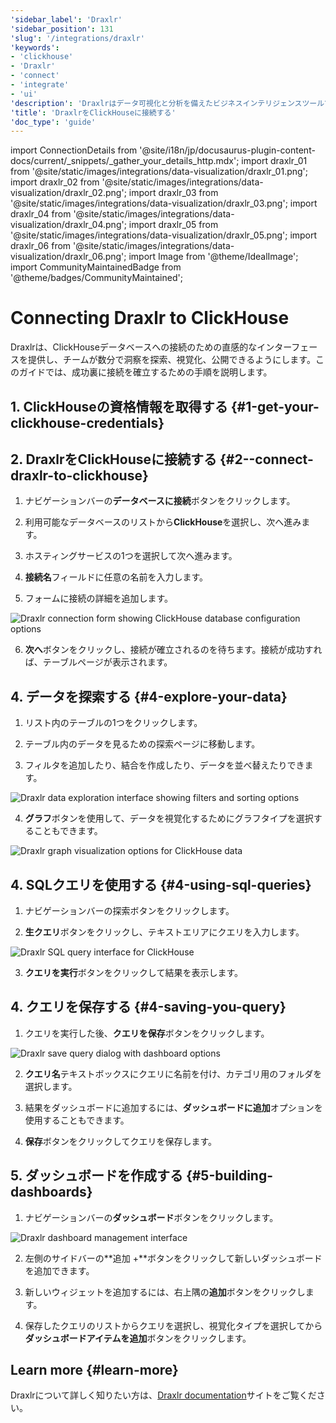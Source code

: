```yaml
---
'sidebar_label': 'Draxlr'
'sidebar_position': 131
'slug': '/integrations/draxlr'
'keywords':
- 'clickhouse'
- 'Draxlr'
- 'connect'
- 'integrate'
- 'ui'
'description': 'Draxlrはデータ可視化と分析を備えたビジネスインテリジェンスツールです。'
'title': 'DraxlrをClickHouseに接続する'
'doc_type': 'guide'
---
```


import ConnectionDetails from '@site/i18n/jp/docusaurus-plugin-content-docs/current/_snippets/_gather_your_details_http.mdx';
import draxlr_01 from '@site/static/images/integrations/data-visualization/draxlr_01.png';
import draxlr_02 from '@site/static/images/integrations/data-visualization/draxlr_02.png';
import draxlr_03 from '@site/static/images/integrations/data-visualization/draxlr_03.png';
import draxlr_04 from '@site/static/images/integrations/data-visualization/draxlr_04.png';
import draxlr_05 from '@site/static/images/integrations/data-visualization/draxlr_05.png';
import draxlr_06 from '@site/static/images/integrations/data-visualization/draxlr_06.png';
import Image from '@theme/IdealImage';
import CommunityMaintainedBadge from '@theme/badges/CommunityMaintained';


# Connecting Draxlr to ClickHouse

<CommunityMaintainedBadge/>

Draxlrは、ClickHouseデータベースへの接続のための直感的なインターフェースを提供し、チームが数分で洞察を探索、視覚化、公開できるようにします。このガイドでは、成功裏に接続を確立するための手順を説明します。

## 1. ClickHouseの資格情報を取得する {#1-get-your-clickhouse-credentials}
<ConnectionDetails />

## 2. DraxlrをClickHouseに接続する {#2--connect-draxlr-to-clickhouse}

1. ナビゲーションバーの**データベースに接続**ボタンをクリックします。

2. 利用可能なデータベースのリストから**ClickHouse**を選択し、次へ進みます。

3. ホスティングサービスの1つを選択して次へ進みます。

4. **接続名**フィールドに任意の名前を入力します。

5. フォームに接続の詳細を追加します。

  <Image size="md" img={draxlr_01} alt="Draxlr connection form showing ClickHouse database configuration options" border />

6. **次へ**ボタンをクリックし、接続が確立されるのを待ちます。接続が成功すれば、テーブルページが表示されます。

## 4. データを探索する {#4-explore-your-data}

1. リスト内のテーブルの1つをクリックします。

2. テーブル内のデータを見るための探索ページに移動します。

3. フィルタを追加したり、結合を作成したり、データを並べ替えたりできます。

  <Image size="md" img={draxlr_02} alt="Draxlr data exploration interface showing filters and sorting options" border />

4. **グラフ**ボタンを使用して、データを視覚化するためにグラフタイプを選択することもできます。

  <Image size="md" img={draxlr_05} alt="Draxlr graph visualization options for ClickHouse data" border />

## 4. SQLクエリを使用する {#4-using-sql-queries}

1. ナビゲーションバーの探索ボタンをクリックします。

2. **生クエリ**ボタンをクリックし、テキストエリアにクエリを入力します。

  <Image size="md" img={draxlr_03} alt="Draxlr SQL query interface for ClickHouse" border />

3. **クエリを実行**ボタンをクリックして結果を表示します。

## 4. クエリを保存する {#4-saving-you-query}

1. クエリを実行した後、**クエリを保存**ボタンをクリックします。

  <Image size="md" img={draxlr_04} alt="Draxlr save query dialog with dashboard options" border />

2. **クエリ名**テキストボックスにクエリに名前を付け、カテゴリ用のフォルダを選択します。

3. 結果をダッシュボードに追加するには、**ダッシュボードに追加**オプションを使用することもできます。

4. **保存**ボタンをクリックしてクエリを保存します。

## 5. ダッシュボードを作成する {#5-building-dashboards}

1. ナビゲーションバーの**ダッシュボード**ボタンをクリックします。

  <Image size="md" img={draxlr_06} alt="Draxlr dashboard management interface" border />

2. 左側のサイドバーの**追加 +**ボタンをクリックして新しいダッシュボードを追加できます。

3. 新しいウィジェットを追加するには、右上隅の**追加**ボタンをクリックします。

4. 保存したクエリのリストからクエリを選択し、視覚化タイプを選択してから**ダッシュボードアイテムを追加**ボタンをクリックします。

## Learn more {#learn-more}
Draxlrについて詳しく知りたい方は、[Draxlr documentation](https://draxlr.notion.site/draxlr/Draxlr-Docs-d228b23383f64d00a70836ff9643a928)サイトをご覧ください。
